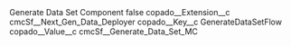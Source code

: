 <?xml version="1.0" encoding="UTF-8"?>
<CustomMetadata xmlns="http://soap.sforce.com/2006/04/metadata" xmlns:xsi="http://www.w3.org/2001/XMLSchema-instance" xmlns:xsd="http://www.w3.org/2001/XMLSchema">
    <label>Generate Data Set Component</label>
    <protected>false</protected>
    <values>
        <field>copado__Extension__c</field>
        <value xsi:type="xsd:string">cmcSf__Next_Gen_Data_Deployer</value>
    </values>
    <values>
        <field>copado__Key__c</field>
        <value xsi:type="xsd:string">GenerateDataSetFlow</value>
    </values>
    <values>
        <field>copado__Value__c</field>
        <value xsi:type="xsd:string">cmcSf__Generate_Data_Set_MC</value>
    </values>
</CustomMetadata>
